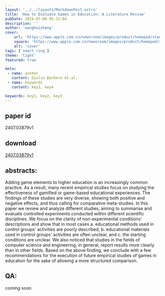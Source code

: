 ```yaml
---
layout: '../../layouts/MarkdownPost.astro'
title: 'How to Evaluate Games in Education: A Literature Review'
pubDate: 2024-07-09 05:11:04
description: ''
author: 'wanghaisheng'
cover:
    url: 'https://www.apple.com.cn/newsroom/images/product/homepod/standard/Apple-HomePod-hero-230118_big.jpg.large_2x.jpg'
    square: 'https://www.apple.com.cn/newsroom/images/product/homepod/standard/Apple-HomePod-hero-230118_big.jpg.large_2x.jpg'
    alt: 'cover'
tags: ['smart ring'] 
theme: 'light'
featured: true

meta:
 - name: author
   content: Giulio Barbero et.al.
 - name: keywords
   content: key3, key4

keywords: key1, key2, key3
---
```


## paper id
2407.03879v1
## download
[2407.03879v1](http://arxiv.org/abs/2407.03879v1)
## abstracts:
Adding game elements to higher education is an increasingly common practice. As a result, many recent empirical studies focus on studying the effectiveness of gamified or game-based educational experiences. The findings of these studies are very diverse, showing both positive and negative effects, and thus calling for comparative meta-studies. In this paper we review and analyze different studies, aiming to summarise and evaluate controlled experiments conducted within different scientific disciplines. We focus on the clarity of non-experimental conditions' descriptions and show that in most cases a. educational methods used in control groups' activities are poorly described, b. educational materials used in control groups' activities are often unclear, and c. the starting conditions are unclear. We also noticed that studies in the fields of computer science and engineering, in general, report results more clearly than in other fields. Based on the above finding, we conclude with a few recommendations for the execution of future empirical studies of games in education for the sake of allowing a more structured comparison.
## QA:
coming soon
